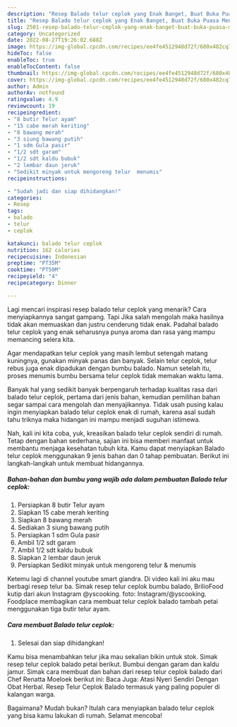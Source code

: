 ```yaml
---
description: "Resep Balado telur ceplok yang Enak Banget, Buat Buka Puasa Menggugah Selera"
title: "Resep Balado telur ceplok yang Enak Banget, Buat Buka Puasa Menggugah Selera"
slug: 2501-resep-balado-telur-ceplok-yang-enak-banget-buat-buka-puasa-menggugah-selera
category: Uncategorized
date: 2022-08-27T19:26:02.688Z
image: https://img-global.cpcdn.com/recipes/ee4fe4512948d72f/680x482cq70/balado-telur-ceplok-foto-resep-utama.jpg
hideToc: false
enableToc: true
enableTocContent: false
thumbnail: https://img-global.cpcdn.com/recipes/ee4fe4512948d72f/680x482cq70/balado-telur-ceplok-foto-resep-utama.jpg
cover: https://img-global.cpcdn.com/recipes/ee4fe4512948d72f/680x482cq70/balado-telur-ceplok-foto-resep-utama.jpg
author: Admin
authorAv: notfound
ratingvalue: 4.9
reviewcount: 19
recipeingredient:
- "8 butir Telur ayam"
- "15 cabe merah keriting"
- "8 bawang merah"
- "3 siung bawang putih"
- "1 sdm Gula pasir"
- "1/2 sdt garam"
- "1/2 sdt kaldu bubuk"
- "2 lembar daun jeruk"
- "Sedikit minyak untuk mengoreng telur  menumis"
recipeinstructions:

- "Sudah jadi dan siap dihidangkan!"
categories:
- Resep
tags:
- balado
- telur
- ceplok

katakunci: balado telur ceplok 
nutrition: 162 calories
recipecuisine: Indonesian
preptime: "PT35M"
cooktime: "PT50M"
recipeyield: "4"
recipecategory: Dinner

---
```



Lagi mencari inspirasi resep balado telur ceplok yang menarik? Cara menyiapkannya sangat gampang. Tapi Jika salah mengolah maka hasilnya tidak akan memuaskan dan justru cenderung tidak enak. Padahal balado telur ceplok yang enak seharusnya punya aroma dan rasa yang mampu memancing selera kita.


Agar mendapatkan telur ceplok yang masih lembut setengah matang kuningnya, gunakan minyak panas dan banyak. Selain telur ceplok, telur rebus juga enak dipadukan dengan bumbu balado. Namun setelah itu, proses menumis bumbu bersama telur ceplok tidak memakan waktu lama.

Banyak hal yang sedikit banyak berpengaruh terhadap kualitas rasa dari balado telur ceplok, pertama dari jenis bahan, kemudian pemilihan bahan segar sampai cara mengolah dan menyajikannya. Tidak usah pusing kalau ingin menyiapkan balado telur ceplok enak di rumah, karena asal sudah tahu triknya maka hidangan ini mampu menjadi suguhan istimewa.


Nah, kali ini kita coba, yuk, kreasikan balado telur ceplok sendiri di rumah. Tetap dengan bahan sederhana, sajian ini bisa memberi manfaat untuk membantu menjaga kesehatan tubuh kita. Kamu dapat menyiapkan Balado telur ceplok menggunakan 9 jenis bahan dan 0 tahap pembuatan. Berikut ini langkah-langkah untuk membuat hidangannya.

<!--inarticleads1-->

##### Bahan-bahan dan bumbu yang wajib ada dalam pembuatan Balado telur ceplok:

1. Persiapkan 8 butir Telur ayam
1. Siapkan 15 cabe merah keriting
1. Siapkan 8 bawang merah
1. Sediakan 3 siung bawang putih
1. Persiapkan 1 sdm Gula pasir
1. Ambil 1/2 sdt garam
1. Ambil 1/2 sdt kaldu bubuk
1. Siapkan 2 lembar daun jeruk
1. Persiapkan Sedikit minyak untuk mengoreng telur &amp; menumis


Ketemu lagi di channel youtube smart giandra. Di video kali ini aku mau berbagi resep telur ba. Simak resep telur ceplok bumbu balado, BrilioFood kutip dari akun Instagram @yscooking. foto: Instagram/@yscooking. Foodplace membagikan cara membuat telur ceplok balado tambah petai menggunakan tiga butir telur ayam. 

<!--inarticleads2-->

##### Cara membuat Balado telur ceplok:


1. Selesai dan siap dihidangkan!

Kamu bisa menambahkan telur jika mau sekalian bikin untuk stok. Simak resep telur ceplok balado petai berikut. Bumbui dengan garam dan kaldu jamur. Simak cara membuat dan bahan dari resep telur ceplok balado dari Chef Renatta Moeloek berikut ini: Baca Juga: Atasi Nyeri Sendiri Dengan Obat Herbal. Resep Telur Ceplok Balado termasuk yang paling populer di kalangan warga. 

Bagaimana? Mudah bukan? Itulah cara menyiapkan balado telur ceplok yang bisa kamu lakukan di rumah. Selamat mencoba!
